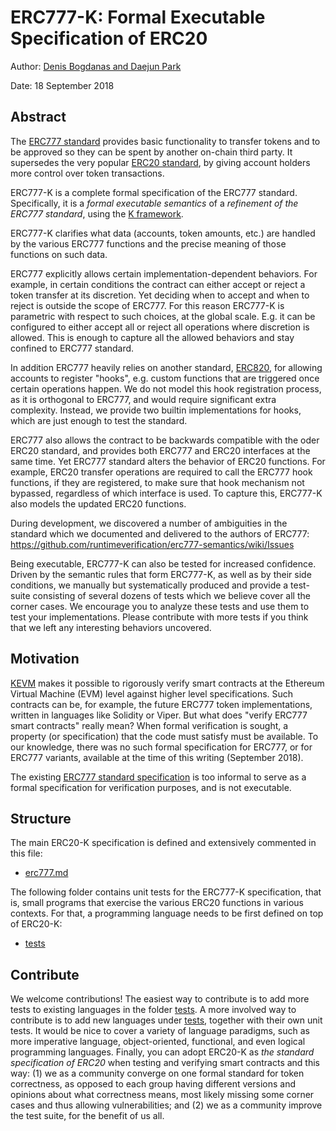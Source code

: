 ERC777-K: Formal Executable Specification of ERC20
=================================================

Author: [Denis Bogdanas and Daejun Park](https://runtimeverification.com/team/)

Date: 18 September 2018

## Abstract

The [ERC777 standard](https://github.com/ethereum/EIPs/blob/master/EIPS/eip-777.md)
provides basic functionality to transfer tokens and to be approved so
they can be spent by another on-chain third party.
It supersedes the very popular [ERC20 standard](https://eips.ethereum.org/EIPS/eip-20), 
by giving account holders more control over token transactions.

ERC777-K is a complete formal specification of the ERC777 standard.
Specifically, it is a *formal executable semantics* of a *refinement of the
ERC777 standard*, using the [K framework](http://kframework.org).

ERC777-K clarifies what data (accounts, token amounts, etc.) are handled by
the various ERC777 functions and the precise meaning of those functions on such
data.

ERC777 explicitly allows certain implementation-dependent behaviors.
For example, in certain conditions the contract can either
accept or reject a token transfer at its discretion.
Yet deciding when to accept and when to reject is outside the scope of ERC777.
For this reason ERC777-K is parametric with respect to such choices, 
at the global scale.
E.g. it can be configured to either accept all or reject all operations
where discretion is allowed.
This is enough to capture all the allowed behaviors and stay confined
to ERC777 standard.

In addition ERC777 heavily relies on another standard, 
[ERC820](https://eips.ethereum.org/EIPS/eip-820), for
allowing accounts to register "hooks", e.g. custom functions that are
triggered once certain operations happen.
We do not model this hook registration process, as it is orthogonal to ERC777,
and would require significant extra complexity. Instead, we provide
two builtin implementations for hooks, which are just enough
to test the standard.

ERC777 also allows the contract to be backwards compatible with the oder ERC20
standard, and provides both ERC777 and ERC20 interfaces at the same time.
Yet ERC777 standard alters the behavior of ERC20 functions. 
For example, ERC20 transfer operations are required to call the ERC777 hook 
functions, if they are registered, to make sure that hook mechanism not bypassed,
regardless of which interface is used.
To capture this, ERC777-K also models the updated ERC20 functions.

During development, we discovered a number of ambiguities in the standard which
we documented and delivered to the authors of ERC777:
https://github.com/runtimeverification/erc777-semantics/wiki/Issues

Being executable, ERC777-K can also be tested for increased confidence.
Driven by the semantic rules that form ERC777-K, as well as by their side
conditions, we manually but systematically produced and provide a test-suite
consisting of several dozens of tests which we believe cover all the corner
cases.
We encourage you to analyze these tests and use them to test your
implementations.
Please contribute with more tests if you think that we left any interesting
behaviors uncovered.

## Motivation

[KEVM](https://github.com/kframework/evm-semantics) makes it possible to
rigorously verify smart contracts at the Ethereum Virtual Machine (EVM) level
against higher level specifications.
Such contracts can be, for example, the future ERC777 token implementations, 
written in languages like Solidity or Viper.
But what does "verify ERC777 smart contracts" really mean?
When formal verification is sought, a property (or specification) that the
code must satisfy must be available.
To our knowledge, there was no such formal specification for ERC777, or
for ERC777 variants, available at the time of this writing (September 2018).

The existing 
[ERC777 standard specification](https://github.com/ethereum/EIPs/blob/master/EIPS/eip-777.md) 
is too informal to serve as a formal specification for verification purposes, 
and is not executable.

## Structure

The main ERC20-K specification is defined and extensively commented in this
file:

* [erc777.md](erc777.md)

The following folder contains unit tests for the ERC777-K specification,
that is, small programs that exercise the various ERC20 functions in various
contexts.
For that, a programming language needs to be first defined on top of ERC20-K:

* [tests](tests)

## Contribute

We welcome contributions!
The easiest way to contribute is to add more tests to existing languages in the
folder [tests](tests).
A more involved way to contribute is to add new languages under [tests](tests),
together with their own unit tests.
It would be nice to cover a variety of language paradigms, such as more
imperative language, object-oriented, functional, and even logical programming
languages.
Finally, you can adopt ERC20-K as *the standard specification of ERC20* when
testing and verifying smart contracts and this way:
(1) we as a community converge on one
formal standard for token correctness, as opposed to each group having
different versions and opinions about what correctness means, most likely
missing some corner cases and thus allowing vulnerabilities; and
(2) we as a community improve the test suite, for the benefit of us all.

